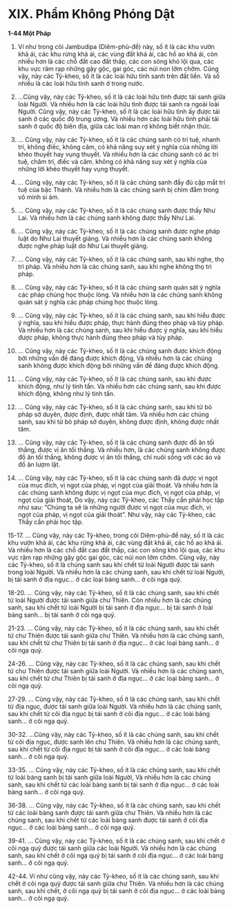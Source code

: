 # XIX. Phẩm Không Phóng Dật

**1-44 Một Pháp**

<!--pg-->
1. Ví như trong cõi Jambudipa (Diêm-phủ-đề) này, số ít là các khu vườn khả ái, các khu rừng khả ái, các
vùng đất khả ái, các hồ ao khả ái, còn nhiều hơn là các chỗ đất cao đất thấp, các con sông khó lội qua,
các khu vực râm rạp những gậy gộc, gai góc, các núi non lởm chởm. Cũng vậy, này các Tỷ-kheo, số ít là
các loài hữu tình sanh trên đất liền. Và số nhiều là các loài hữu tình sanh ở trong nước.

<!--pg-->
2. ...Cũng vậy, này các Tỷ-kheo, số ít là các loài hữu tình được tái sanh giữa loài Người. Và nhiều hơn là
các loài hữu tình được tái sanh ra ngoài loài Người. Cũng vậy, này các Tỷ-kheo, số ít là các loài hữu tình
ấy được tái sanh ở các quốc độ trung ương. Và nhiều hơn các loài hữu tình phải tái sanh ở quốc độ biên
địa, giữa các loài man rợ không biết nhận thức.

<!--pg-->
3. ... Cũng vậy, này các Tỷ-kheo, số ít là các chúng sanh có trí tuệ, nhanh trí, không điếc, không câm, có
khả năng suy xét ý nghĩa của những lời khéo thuyết hay vụng thuyết. Và nhiều hơn là các chúng sanh có
ác trí tuệ, châm trí, điếc và câm. không có khả năng suy xét ý nghĩa của những lời khéo thuyết hay vụng
thuyết.

<!--pg-->
4. ... Cũng vậy, này các Tỷ-kheo, số ít là các chúng sanh đầy đủ cặp mắt trí tuệ của bậc Thánh. Và nhiều
hơn là các chúng sanh bị chìm đắm trong vô minh si ám.

<!--pg-->
5. ... Cũng vậy, này các Tỷ-kheo, số ít là các chúng sanh được thấy Như Lai. Và nhiều hơn là các chúng
sanh không được thấy Như Lai.

<!--pg-->
6. ... Cũng vậy, này các Tỷ-kheo, số ít là các chúng sanh được nghe pháp luật do Như Lai thuyết giảng.
Và nhiều hơn là các chúng sanh không được nghe pháp luật do Như Lai thuyết giảng.

<!--pg-->
7. ... Cũng vậy, này các Tỷ-kheo, số ít là các chúng sanh, sau khi nghe, thọ trì pháp. Và nhiều hơn là các
chúng sanh, sau khi nghe không thọ trì pháp.

<!--pg-->
8. ... Cũng vậy, này các Tỷ-kheo, số ít là các chúng sanh quán sát ý nghĩa các pháp chúng học thuộc
lòng. Và nhiều hơn là các chúng sanh không quán sát ý nghĩa các pháp chúng học thuộc lòng.

<!--pg-->
9. ... Cũng vậy, này các Tỷ-kheo, số ít là các chúng sanh, sau khi hiểu được ý nghĩa, sau khi hiểu được
pháp, thực hành đúng theo pháp và tùy pháp. Và nhiều hơn là các chúng sanh, sau khi hiểu được ý
nghĩa, sau khi hiểu được pháp, không thực hành đúng theo pháp và tùy pháp.

<!--pg-->
10. ... Cũng vậy, này các Tỷ-kheo, số ít là các chúng sanh được khích động bởi những vấn đề đáng được
khích động, Và nhiều hơn là các chúng sanh không được khích động bởi những vấn đề đáng được khích
động.

<!--pg-->
11. ... Cũng vậy, này các Tỷ-kheo, số ít là các chúng sanh, sau khi được khích động, như lý tinh tấn. Và
nhiều hơn các chúng sanh, sau khi được khích động, không như lý tinh tấn.

<!--pg-->
12. ... Cũng vậy, này các Tỷ-kheo, số ít là các chúng sanh, sau khi từ bỏ pháp sở duyên, được định, được
nhất tâm. Và nhiều hơn các chúng sanh, sau khi từ bỏ pháp sở duyên, không được định, không được
nhất tâm.

<!--pg-->
13. ... Cũng vậy, này các Tỷ-kheo, số ít là các chúng sanh được đồ ăn tối thắng, được vị ăn tối thắng. Và
nhiều hơn, là các chúng sanh không được đồ ăn tối thắng, không được vị ăn tối thắng, chỉ nuôi sống với
các áo và đồ ăn lượm lặt.

<!--pg-->
14. ... Cũng vậy, này các Tỷ-kheo, số ít là các chúng sanh đã dược vị ngọt của mục đích, vị ngọt của
pháp, vị ngọt của giải thoát. Và nhiều hơn là các chúng sanh không được vị ngọt của mục đích, vị ngọt
của pháp, vị ngọt của giải thoát, Do vậy, này các Tỷ-kheo, các Thầy cần phải học tập như sau: “Chúng
ta sẽ là những người được vị ngọt của mục đích, vị ngọt của pháp, vị ngọt của giải thoát”. Như vậy, này
các Tỷ-kheo, các Thầy cần phải học tập.

<!--pg-->
15-17. ... Cũng vậy, này các Tỷ-kheo, trong cõi Diêm-phủ-đề này, số ít là các khu vườn khả ái, các khu
rừng khả ái, các vùng đất khả ái, các hồ ao khả ái. Và nhiều hơn là các chỗ đất cao đất thấp, các con
sông khó lội qua, các khu vực rậm rạp những gậy gộc gai góc, các núi non lởm chởm. Cũng vậy, này các
Tỷ-kheo, số ít là chúng sanh sau khi chết từ loài Người được tái sanh trong loài Người. Và nhiều hơn là
các chúng sanh, sau khi chết từ loài Người, bị tái sanh ở địa ngục... ở các loại bàng sanh... ở cõi ngạ quỷ.

<!--pg-->
18-20. ... Cũng vậy, này các Tỷ-kheo, số ít là các chúng sanh, sau khi chết từ loài Người được tái sanh
giữa chư Thiên. Còn nhiều hơn là các chúng sanh, sau khi chết từ loài Người bị tái sanh ở địa ngục... bị
tái sanh ở loài bàng sanh... bị tái sanh ở cõi ngạ quỷ.

<!--pg-->
21-23. ... Cũng vậy, này các Tỷ-kheo, số ít là các chúng sanh, sau khi chết từ chư Thiên được tái sanh
giữa chư Thiên. Và nhiều hơn là các chúng sanh, sau khi chết từ chư Thiên bị tái sanh ở địa ngục... ở các
loại bàng sanh... ở cõi ngạ quỷ.

<!--pg-->
24-26. ... Cũng vậy, này các Tỷ-kheo, số ít là các chúng sanh, sau khi chết từ chư Thiên được tái sanh
giữa loài Người. Và nhiều hơn là các chúng sanh, sau khi chết từ chư Thiên bị tái sanh ở địa ngục... ở
các loại bàng sanh... ở cõi ngạ quỷ.

<!--pg-->
27-29. ... Cũng vậy, này các Tỷ-kheo, số ít là các chúng sanh, sau khi chết từ địa ngục, được tái sanh
giữa loài Người. Và nhiều hơn là các chúng sanh, sau khi chết từ cõi địa ngục bị tái sanh ở cõi địa
ngục... ở các loài bảng sanh... ở cõi ngạ quỷ.

<!--pg-->
30-32. ...Cũng vậy, này các Tỷ-kheo, số ít là các chúng sanh, sau khi chết từ cõi địa ngục, được sanh lên
chư Thiên. Và nhiều hơn là các chúng sanh, sau khi chết từ cõi địa ngục bị tái sanh ở cõi địa ngục... ở
các loài bàng sanh... ở cõi ngạ quỷ.

<!--pg-->
33-35. ... Cũng vậy, này các Tỷ-kheo, số ít là các chúng sanh, sau khi chết từ loài bàng sanh bị tái sanh
giữa loài Người, Và nhiều hơn là các chúng sanh, sau khi chết từ các loài bàng sanh bị tái sanh ở địa
ngục... ở các loài bàng sanh... ở cõi ngạ quỷ.

<!--pg-->
36-38. ... Cũng vậy, này các Tỷ-kheo, số ít là các chúng sanh, sau khi chết từ các loài bàng sanh được tái
sanh giữa chư Thiên. Và nhiều hơn là các chúng sanh, sau khi chết từ các loài bàng sanh được tái sanh ở
cõi địa ngục... ở các loài bàng sanh... ở cõi ngạ quỷ.

<!--pg-->
39-41. ... Cũng vậy, này các Tỷ-kheo, số ít là các chúng sanh, sau khi chết ở cõi ngạ quỷ được tái sanh
giữa các loài Người. Và nhiều hơn là các chúng sanh, sau khi chết ở cõi ngạ quỷ bị tái sanh ở cõi địa
ngục... ở các loài bàng sanh... ở cõi ngạ quỷ.

<!--pg-->
42-44. Ví như cũng vậy, này các Tỷ-kheo, số ít là các chúng sanh, sau khi chết ở cõi ngạ quỷ được tái
sanh giữa chư Thiên. Và nhiều hơn là các chúng sanh, sau khi chết, ở cõi ngạ quỷ bị tái sanh ở cõi địa
ngục... ở các loài bàng sanh... ở cõi ngạ quỷ.


